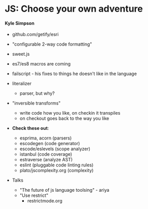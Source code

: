 # JS: Choose your own adventure
#### Kyle Simpson

- github.com/getify/esri
- "configurable 2-way code formatting"
- sweet.js
- es7/es8 macros are coming
- failscript - his fixes to things he doesn't like in the language
- literalizer
  - parser, but why?
- "inversible transforms"
  - write code how you like, on checkin it transpiles
  - on checkout goes back to the way you like


- **Check these out**:
  - esprima, acorn (parsers)
  - escodegen (code generator)
  - escode/eslevels (scope analyzer)
  - istanbul (code coverage)
  - estraverse (analyze AST)
  - eslint (pluggable code linting rules)
  - plato/jscomplexity.org (complexity)


- Talks
  - "The future of js language toolsing" - ariya
  - "Use restrict"
    - restrictmode.org
